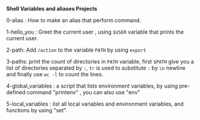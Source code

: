 **Shell Variables and aliases Projects**

0-alias : How to make an alias that perform command.

1-hello_you : Greet the current user , using `$USER` variable that prints the current user.

2-path: Add `/action` to the variable `PATH` by using `export`

3-paths: print the count of directories in `PATH` variable, first `$PATH` give you a list of directories separated by `:`, `tr` is used to substitute `:` by `\n` newline and finally use `wc -l` to count the lines.

4-global_variables : a script that lists environment variables, by using pre-defined command "printenv" , you can also use "env"

5-local_variables : list all local variables and environment variables, and functions by using "set".
